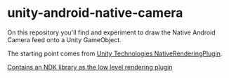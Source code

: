 # unity-android-native-camera

On this repository you'll find and experiment to draw the Native Android Camera feed onto a Unity GameObject.

The starting point comes from [Unity Technologies NativeRenderingPlugin](https://bitbucket.org/Unity-Technologies/graphicsdemos/src/364ac57cea5c197ca9b7015ba29dcc1ff94c9f61/NativeRenderingPlugin/).

[Contains an NDK library as the low level rendering plugin](NativeCameraPlugin)

